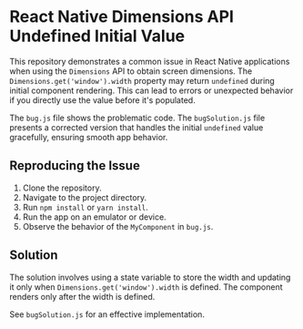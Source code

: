 # React Native Dimensions API Undefined Initial Value

This repository demonstrates a common issue in React Native applications when using the `Dimensions` API to obtain screen dimensions.  The `Dimensions.get('window').width` property may return `undefined` during initial component rendering. This can lead to errors or unexpected behavior if you directly use the value before it's populated.

The `bug.js` file shows the problematic code. The `bugSolution.js` file presents a corrected version that handles the initial `undefined` value gracefully, ensuring smooth app behavior.

## Reproducing the Issue

1. Clone the repository.
2. Navigate to the project directory.
3. Run `npm install` or `yarn install`.
4. Run the app on an emulator or device.
5. Observe the behavior of the `MyComponent` in `bug.js`.

## Solution

The solution involves using a state variable to store the width and updating it only when `Dimensions.get('window').width` is defined. The component renders only after the width is defined. 

See `bugSolution.js` for an effective implementation.